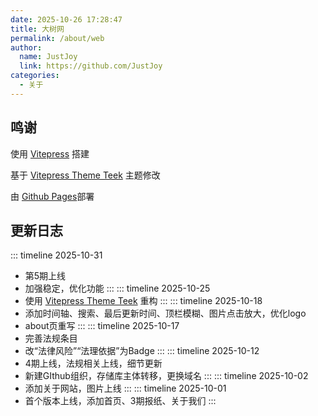 ```yaml
---
date: 2025-10-26 17:28:47
title: 大树网
permalink: /about/web
author:
  name: JustJoy
  link: https://github.com/JustJoy
categories:
  - 关于
---
```

## 鸣谢
使用 [Vitepress](https://vitepress.dev/zh/) 搭建

基于 [Vitepress Theme Teek](https://github.com/Kele-Bingtang/vitepress-theme-teek) 主题修改

由 [Github Pages](https://docs.github.com/zh/pages)部署
## 更新日志
::: timeline 2025-10-31
 - 第5期上线
 - 加强稳定，优化功能
:::
::: timeline 2025-10-25
 - 使用 [Vitepress Theme Teek](https://github.com/Kele-Bingtang/vitepress-theme-teek) 重构
:::
::: timeline 2025-10-18
- 添加时间轴、搜索、最后更新时间、顶栏模糊、图片点击放大，优化logo
- about页重写
:::
::: timeline 2025-10-17
- 完善法规条目
- 改“法律风险”“法理依据”为Badge
:::
::: timeline 2025-10-12
- 4期上线，法规相关上线，细节更新
- 新建GIthub组织，存储库主体转移，更换域名
:::
::: timeline 2025-10-02
- 添加关于网站，图片上线
:::
::: timeline 2025-10-01
- 首个版本上线，添加首页、3期报纸、关于我们
:::

